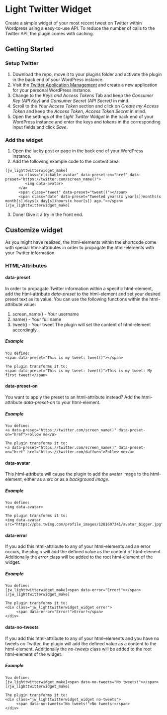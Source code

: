 # Light Twitter Widget

Create a simple widget of your most recent tweet on Twitter within Wordpress using a easy-to-use API. To reduce the number of calls to the Twitter API, the plugin comes with caching.

## Getting Started

### Setup Twitter

1. Download the repo, move it to your plugins folder and activate the plugin in the back end of your WordPress instance.
2. Visit the [Twitter Application Management](https://apps.twitter.com/) and create a new application for your personal WordPress instance.
3. Change to the *Keys and Access Tokens* Tab and keep the *Consumer Key (API Key)* and *Consumer Secret (API Secret)* in mind.
4. Scroll to the *Your Access Token* section and click on *Create my Access Token* and keep the *Access Token*, *Access Token Secret* in mind.
5. Open the settings of the *Light Twitter Widget* in the back end of your WordPress instance and enter the keys and tokens in the corresponding input fields and click *Save*.

### Add the widget

1. Open the lucky post or page in the back end of your WordPress instance.
2. Add the following example code to the content area:
```
[jw_lighttwitterwidget_make]
	  <a class="clickable-avatar" data-preset-on="href" data-preset="https://twitter.com/screen_name()">
         <img data-avatar>
      </a>
      <span class="tweet" data-preset="tweet()"></span>
      <span class="date" data-preset="Tweeted years(x year[s])months(x month[s])days(x day[s])hours(x hour[s]) ago."></span>
[/jw_lighttwitterwidget_make]
```
3. Done! Give it a try in the front end.

## Customize widget

As you might have realized, the html-elements within the shortcode come with special html-attributes in order to propagate the html-elements with your Twitter information.

### HTML-Attributes

#### data-preset

In order to propagate Twitter information within a specific html-element, add the html-attribute *data-preset* to the html-element and set your desired preset text as its value. You can use the following functions within the html-attribute value:
1. screen_name() - Your username
2. name() - Your full name
3. tweet() - Your tweet
The plugin will set the content of html-element accordingly.

##### Example
```
You define:
<span data-preset="This is my tweet: tweet()"></span>

The plugin transforms it to:
<span data-preset="This is my tweet: tweet()">This is my tweet: My first tweet!</span>
```

#### data-preset-on

You want to apply the preset to an html-attribute instead? Add the html-attribute *data-preset-on* to your html-element.

##### Example
```
You define:
<a data-preset="https://twitter.com/screen_name()" data-preset-on="href">Follow me</a>

The plugin transforms it to:
<a data-preset="https://twitter.com/screen_name()" data-preset-on="href" href="https://twitter.com/daffunn">Follow me</a>
```

#### data-avatar

This html-attribute will cause the plugin to add the avatar image to the html-element, either as a *src* or as a *background image*.

##### Example
```
You define:
<img data-avatar>

The plugin transforms it to:
<img data-avatar src="https://pbs.twimg.com/profile_images/1281607341/avatar_bigger.jpg">
```

#### data-error
If you add this html-attribute to any of your html-elements and an error occurs, the plugin will add the defined value as the content of html-element. Additionally the *error* class will be added to the root html-element of the widget.

##### Example
```
You define:
[jw_lighttwitterwidget_make]<span data-error="Error!"></span>[/jw_lighttwitterwidget_make]

The plugin transforms it to:
<div class="jw_lighttwitterwidget_widget error">
     <span data-error="Error!">Error!</span>
</div>
```

#### data-no-tweets

If you add this html-attribute to any of your html-elements and you have no tweets on Twitter, the plugin will add the defined value as a content to the html-element. Additionally the *no-tweets* class will be added to the root html-element of the widget.

##### Example
```
You define:
[jw_lighttwitterwidget_make]<span data-no-tweets="No tweets!"></span>[/jw_lighttwitterwidget_make]

The plugin transforms it to:
<div class="jw_lighttwitterwidget_widget no-tweets">
     <span data-no-tweets="No tweets!">No tweets!</span>
</div>
```
